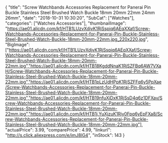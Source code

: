 {
	"title": "Screw Watchbands Accessories Replacement for Panerai Pin Buckle Stainless Steel Brushed Watch Buckle 18mm 20mm 22mm 24mm 26mm",
	"date": "2018-10-31 10:30:20",
	"SubCat": ["Watches"],
	"categories": ["Watches Accessories"],
	"thumbnailImage": "https://ae01.alicdn.com/kf/HTB1LUzvXdjvK1RjSspiq6AEqXXaf/Screw-Watchbands-Accessories-Replacement-for-Panerai-Pin-Buckle-Stainless-Steel-Brushed-Watch-Buckle-18mm-20mm-22mm.jpg_220x220.jpg",
	"BigImage": ["https://ae01.alicdn.com/kf/HTB1LUzvXdjvK1RjSspiq6AEqXXaf/Screw-Watchbands-Accessories-Replacement-for-Panerai-Pin-Buckle-Stainless-Steel-Brushed-Watch-Buckle-18mm-20mm-22mm.jpg","https://ae01.alicdn.com/kf/HTB18KgddNnaK1RjSZFBq6AW7VXaH/Screw-Watchbands-Accessories-Replacement-for-Panerai-Pin-Buckle-Stainless-Steel-Brushed-Watch-Buckle-18mm-20mm-22mm.jpg","https://ae01.alicdn.com/kf/HTB1pLzUdHPpK1RjSZFFq6y5PpXae/Screw-Watchbands-Accessories-Replacement-for-Panerai-Pin-Buckle-Stainless-Steel-Brushed-Watch-Buckle-18mm-20mm-22mm.jpg","https://ae01.alicdn.com/kf/HTB19nfuXiDxK1RjSsD4q6z1DFXav/Screw-Watchbands-Accessories-Replacement-for-Panerai-Pin-Buckle-Stainless-Steel-Brushed-Watch-Buckle-18mm-20mm-22mm.jpg","https://ae01.alicdn.com/kf/HTB1j.YuXjzuK1Rjy0Fpq6yEpFXa8/Screw-Watchbands-Accessories-Replacement-for-Panerai-Pin-Buckle-Stainless-Steel-Brushed-Watch-Buckle-18mm-20mm-22mm.jpg"],
	"actualPrice": 3.99,
	"comparePrice": 4.99,
	"linkurl": "http://s.click.aliexpress.com/e/imJ8lG4",
	"inStock": 143
}
